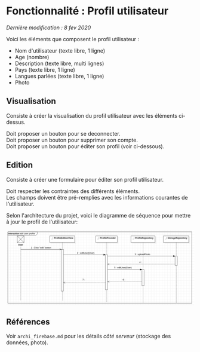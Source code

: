 # Fonctionnalité : Profil utilisateur
*Dernière modification : 8 fev 2020*

Voici les éléments que composent le profil utilisateur :
- Nom d'utilisateur (texte libre, 1 ligne)
- Age (nombre)
- Description (texte libre, multi lignes)
- Pays (texte libre, 1 ligne)
- Langues parlées (texte libre, 1 ligne)
- Photo

## Visualisation

Consiste à créer la visualisation du profil utilisateur avec les éléments ci-dessus.

Doit proposer un bouton pour se deconnecter.  
Doit proposer un bouton pour supprimer son compte.  
Doit proposer un bouton pour éditer son profil (voir ci-dessous).

## Edition

Consiste à créer une formulaire pour éditer son profil utilisateur.  

Doit respecter les contraintes des différents éléments.  
Les champs doivent être pré-remplies avec les informations courantes de l'utilisateur.

Selon l'architecture du projet, voici le diagramme de séquence pour mettre à jour le profil de l'utilisateur:

![](src/edit_user_profile.png)

## Références

Voir `archi_firebase.md` pour les détails *côté serveur* (stockage des données, photo).
